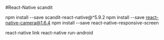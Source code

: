 #React-Native scandit

npm install --save scandit-react-native@^5.9.2
npm install --save react-native-camera@1.6.4
npm install --save react-native-responsive-screen

react-native link
react-native run-android
